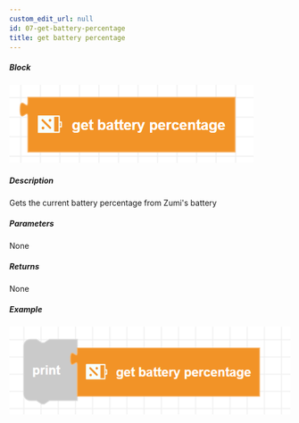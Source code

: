 ```yaml
---
custom_edit_url: null
id: 07-get-battery-percentage
title: get battery percentage
---
```


##### Block

![battery percentage block image](get_battery_percentage.png)

##### Description

Gets the current battery percentage from Zumi's battery

##### Parameters

None <!-- image -->

##### Returns

None

##### Example

![battery percentage example](get_battery_percentage_example.png)
